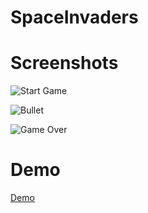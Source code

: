 # SpaceInvaders

# Screenshots

![Start Game](https://github.com/TiberiuTech/SpaceInvaders/blob/master/src/Start.png)

![Bullet](https://github.com/TiberiuTech/SpaceInvaders/blob/master/src/Bullet.png)

![Game Over](https://github.com/TiberiuTech/SpaceInvaders/blob/master/src/Game%20Over.png)

# Demo

[Demo](https://drive.google.com/file/d/1UqtT1wpEt4O56j1JzIkNTPTaXjHM8EHG/view?usp=sharing)
